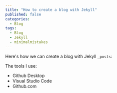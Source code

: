 ```yaml
---
title: "How to create a blog with Jekyll"
published: false
categories:
  - Blog
tags:
  - Blog
  - Jekyll
  - minimalmistakes
---
```

Here's how we can create a blog with Jekyll `_posts`:

The tools I use:
- Github Desktop
- Visual Studio Code
- Github.com